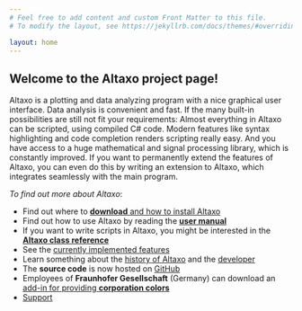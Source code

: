 ```yaml
---
# Feel free to add content and custom Front Matter to this file.
# To modify the layout, see https://jekyllrb.com/docs/themes/#overriding-theme-defaults

layout: home
---
```


## Welcome to the Altaxo project page!

Altaxo is a plotting and data analyzing program with a nice graphical user interface. Data analysis is convenient and fast. If the many built-in possibilities are still not fit your requirements: Almost everything in Altaxo can be scripted, using compiled C# code. Modern features like syntax highlighting and code completion renders scripting really easy. And you have access to a huge mathematical and signal processing library, which is constantly improved. If you want to permanently extend the features of Altaxo, you can even do this by writing an extension to Altaxo, which integrates seamlessly with the main program.

*To find out more about Altaxo*:

* Find out where to [**download** and how to install Altaxo](download.html)
* Find out how to use Altaxo by reading the [**user manual**](https://altaxo.github.io/AltaxoClassReference/html/1B7FE024E7E614BFA13DAA1FD005CB2E.htm)
* If you want to write scripts in Altaxo, you might be interested in the
  [**Altaxo class reference**](https://altaxo.github.io/AltaxoClassReference/html/R_Project_Documentation.htm)
* See the [currently implemented features](features.html)
* Learn something about the [history of Altaxo](history.html) and the [developer](developer.html)
* The **source code** is now hosted on [GitHub](https://github.com/Altaxo/Altaxo)
* Employees of **Fraunhofer Gesellschaft** (Germany) can download an [add-in for providing
  **corporation colors**](fraunhofer.html)
* [Support](support.html)
